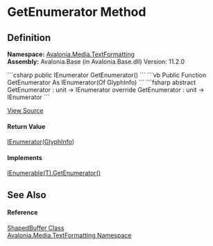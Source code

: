 # GetEnumerator Method




## Definition
**Namespace:** <a href="N_Avalonia_Media_TextFormatting">Avalonia.Media.TextFormatting</a>  
**Assembly:** Avalonia.Base (in Avalonia.Base.dll) Version: 11.2.0

<Tabs groupId="api-code-preview">
<TabItem value="csharp" label="C#">
```csharp
public IEnumerator<GlyphInfo> GetEnumerator()
```
</TabItem>
<TabItem value="vb" label="VB">
```vb
Public Function GetEnumerator As IEnumerator(Of GlyphInfo)
```
</TabItem>
<TabItem value="fsharp" label="F#">
```fsharp
abstract GetEnumerator : unit -> IEnumerator<GlyphInfo> 
override GetEnumerator : unit -> IEnumerator<GlyphInfo> 
```
</TabItem>
</Tabs>



<a href="https://github.com/AvaloniaUI/Avalonia/tree/master/src/Avalonia.Base/Media/TextFormatting/ShapedBuffer.cs#L90" title="View the source code">View Source</a>



#### Return Value
<a href="https://learn.microsoft.com/dotnet/api/system.collections.generic.ienumerator-1" target="_blank" rel="noopener noreferrer">IEnumerator</a>(<a href="T_Avalonia_Media_TextFormatting_GlyphInfo">GlyphInfo</a>)

#### Implements
<a href="https://learn.microsoft.com/dotnet/api/system.collections.generic.ienumerable-1.getenumerator" target="_blank" rel="noopener noreferrer">IEnumerable(T).GetEnumerator()</a>  


## See Also


#### Reference
<a href="T_Avalonia_Media_TextFormatting_ShapedBuffer">ShapedBuffer Class</a>  
<a href="N_Avalonia_Media_TextFormatting">Avalonia.Media.TextFormatting Namespace</a>  

